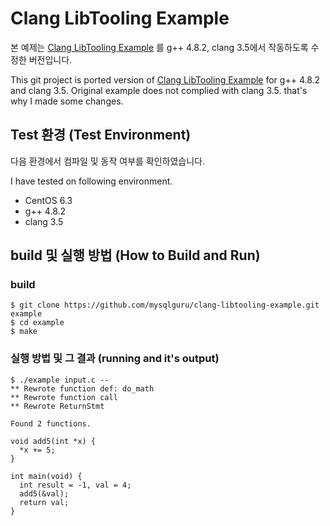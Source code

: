 # Clang LibTooling Example

본 예제는 [Clang LibTooling Example][1] 를 g++ 4.8.2, clang 3.5에서 작동하도록 수정한 버전입니다.

This git project is ported version of [Clang LibTooling Example][1] for g++ 4.8.2 and clang 3.5. Original example does not complied with clang 3.5. that's why I made some changes.

## Test 환경 (Test Environment)

다음 환경에서 컴파일 및 동작 여부를 확인하였습니다.

I have tested on following environment.

- CentOS 6.3
- g++ 4.8.2
- clang 3.5

## build 및 실행 방법 (How to Build and Run)

### build

	$ git clone https://github.com/mysqlguru/clang-libtooling-example.git example
    $ cd example
    $ make

### 실행 방법 및 그 결과 (running and it's output)
 
    $ ./example input.c --
    ** Rewrote function def: do_math
    ** Rewrote function call
    ** Rewrote ReturnStmt

    Found 2 functions.

    void add5(int *x) {
      *x += 5;
    }

    int main(void) {
      int result = -1, val = 4;
      add5(&val);
      return val;
    }

[1]: http://kevinaboos.wordpress.com/2013/07/23/clang-tutorial-part-ii-libtooling-example/
